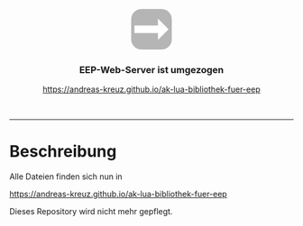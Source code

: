 <p align="center">
  <a href="https://andreas-kreuz.github.io/ak-lua-bibliothek-fuer-eep">
    <img src="assets/img/moved.png" alt="" width=72 height=72>
  </a>
  <h3 align="center">EEP-Web-Server ist umgezogen</h3>
  <p align="center">
  <a href="https://andreas-kreuz.github.io/ak-lua-bibliothek-fuer-eep">https://andreas-kreuz.github.io/ak-lua-bibliothek-fuer-eep</a>
  </p>
<br>
<hr>

# Beschreibung

Alle Dateien finden sich nun in

https://andreas-kreuz.github.io/ak-lua-bibliothek-fuer-eep

Dieses Repository wird nicht mehr gepflegt.